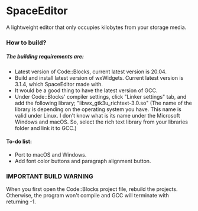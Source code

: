 # SpaceEditor
A lightweight editor that only occupies kilobytes from your storage media.

### How to build?

##### The building requirements are:

- Latest version of Code::Blocks, current latest version is 20.04.
- Build and install latest version of wxWidgets. Current latest version is 3.1.4, which SpaceEditor made with.
- It would be a good thing to have the latest version of GCC.
- Under Code::Blocks' compiler settings, click "Linker settings" tab, and add the following library;
"libwx_gtk3u_richtext-3.0.so" 
(The name of the library is depending on the operating system you have. This name is valid under Linux. I don't know what is its name under the Microsoft Windows and macOS. So, select the rich text library from your libraries folder and link it to GCC.)



#### To-do list:
- Port to macOS and Windows.
- Add font color buttons and paragraph alignment button.

### IMPORTANT BUILD WARNING

When you first open the Code::Blocks project file, rebuild the projects. Otherwise, the program won't compile and GCC will terminate with returning -1.
